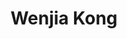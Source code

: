 ---
# Display name

title: Wenjia Kong
user_groups: ["Graduated Master Students"]



organizations:
- name: 2017-2020 

Interests:
- Machine Learning

---